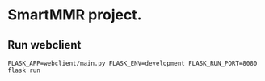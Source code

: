 # SmartMMR project.


## Run webclient

```
FLASK_APP=webclient/main.py FLASK_ENV=development FLASK_RUN_PORT=8080 flask run
```
